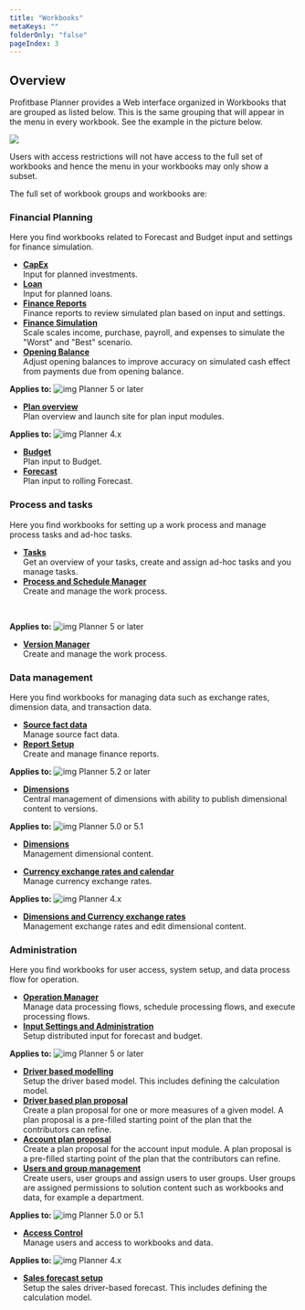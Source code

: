 ```yaml
---
title: "Workbooks"
metaKeys: ""
folderOnly: "false"
pageIndex: 3
---
```

## Overview
Profitbase Planner provides a Web interface organized in Workbooks that are grouped as listed below. This is the same grouping that will appear in the menu in every workbook. See the example in the picture below.

![](img/menu.jpg)

Users with access restrictions will not have access to the full set of workbooks and hence the menu in your workbooks may only show a subset.

The full set of workbook groups and workbooks are:

### Financial Planning
Here you find workbooks related to Forecast and Budget input and settings for finance simulation.

- **[CapEx](/planner/workbooks/financial-planning/capex)**<br/>
Input for planned investments.
- **[Loan](/planner/workbooks/financial-planning/loan)**<br/>
Input for planned loans.
- **[Finance Reports](/planner/workbooks/financial-planning/finance-reports)**<br/>
Finance reports to review simulated plan based on input and settings.
- **[Finance Simulation](/planner/workbooks/financial-planning/finance-simulation)**<br/>
Scale scales income, purchase, payroll, and expenses to simulate the "Worst" and "Best" scenario.
- **[Opening Balance](/planner/workbooks/financial-planning/opening-balance)**<br/>
Adjust opening balances to improve accuracy on simulated cash effect from payments due from opening balance.

**Applies to:** ![img](https://profitbasedocs.blob.core.windows.net/icons/yes-icon.png) Planner 5 or later

- **[Plan overview](/planner/workbooks/financial-planning/plan-overview)**<br/>
Plan overview and launch site for plan input modules.

**Applies to:** ![img](https://profitbasedocs.blob.core.windows.net/icons/yes-icon.png) Planner 4.x

- **[Budget](/planner/workbooks/financial-planning/budget)**<br/>
Plan input to Budget.
- **[Forecast](/planner/workbooks/financial-planning/forecast)**<br/>
Plan input to rolling Forecast.

### Process and tasks
Here you find workbooks for setting up a work process and manage process tasks and ad-hoc tasks.

   - **[Tasks](/planner/workbooks/process-and-tasks/tasks)**<br/>
   Get an overview of your tasks, create and assign ad-hoc tasks and you manage tasks.
   - **[Process and Schedule Manager](/planner/workbooks/process-and-tasks/process-and-schedule-manager)**<br/>
   Create and manage the work process.

<br/>

**Applies to:** ![img](https://profitbasedocs.blob.core.windows.net/icons/yes-icon.png) Planner 5 or later

   - **[Version Manager](/planner/workbooks/process-and-tasks/version-manager)**<br/>
   Create and manage the work process.

### Data management
Here you find workbooks for managing data such as exchange rates, dimension data, and transaction data.

   - **[Source fact data](/planner/workbooks/data-management/report-setup)**<br/>
   Manage source fact data.
   - **[Report Setup](/planner/workbooks/data-management/source-fact-data)**<br/>
   Create and manage finance reports.

**Applies to:** ![img](https://profitbasedocs.blob.core.windows.net/icons/yes-icon.png) Planner 5.2 or later

   - **[Dimensions](/planner/workbooks/data-management/dimensions)**<br/>
   Central management of dimensions with ability to publish dimensional content to versions.

**Applies to:** ![img](https://profitbasedocs.blob.core.windows.net/icons/yes-icon.png) Planner 5.0 or 5.1

   - **[Dimensions](/planner/workbooks/data-management/dimensions-and-currency-exchange-rates)**<br/>
   Management dimensional content.

   - **[Currency exchange rates and calendar](/planner/workbooks/data-management/currency-exchange-rates-and-calendar)**<br/>
   Manage currency exchange rates.

**Applies to:** ![img](https://profitbasedocs.blob.core.windows.net/icons/yes-icon.png) Planner 4.x

   - **[Dimensions and Currency exchange rates](/planner/workbooks/data-management/dimensions-and-currency-exchange-rates)**<br/>
   Management exchange rates and edit dimensional content.

### Administration
Here you find workbooks for user access, system setup, and data process flow for operation.

   - **[Operation Manager](/planner/workbooks/administration/operation-manager)**<br/>
   Manage data processing flows, schedule processing flows, and execute processing flows.
   - **[Input Settings and Administration](/planner/workbooks/administration/input-settings-and-administration)**<br/>
   Setup distributed input for forecast and budget.

 **Applies to:** ![img](https://profitbasedocs.blob.core.windows.net/icons/yes-icon.png) Planner 5 or later

  - **[Driver based modelling](/planner/workbooks/administration/sales-forecast-setup)**<br/>
   Setup the driver based model. This includes defining the calculation model.
  - **[Driver based plan proposal](/planner/workbooks/administration/driver-based-plan-proposal)**<br/>
   Create a plan proposal for one or more measures of a given model. A plan proposal is a pre-filled starting point of the plan that the contributors can refine.
  - **[Account plan proposal](/planner/workbooks/administration/account-plan-proposal)**<br/>
   Create a plan proposal for the account input module. A plan proposal is a pre-filled starting point of the plan that the contributors can refine.
  - **[Users and group management](/planner/workbooks/administration/users-and-group-management)**<br/>
   Create users, user groups and assign users to user groups. User groups are assigned permissions to solution content such as workbooks and data, for example a department.

**Applies to:** ![img](https://profitbasedocs.blob.core.windows.net/icons/yes-icon.png) Planner 5.0 or 5.1

   - **[Access Control](/planner/workbooks/administration/access-control)**<br/>
   Manage users and access to workbooks and data.

 **Applies to:** ![img](https://profitbasedocs.blob.core.windows.net/icons/yes-icon.png) Planner 4.x

   - **[Sales forecast setup](/planner/workbooks/administration/sales-forecast-setup)**<br/>
   Setup the sales driver-based forecast. This includes defining the calculation model.

